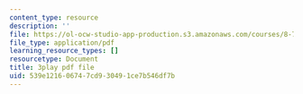 ```yaml
---
content_type: resource
description: ''
file: https://ol-ocw-studio-app-production.s3.amazonaws.com/courses/8-701-introduction-to-nuclear-and-particle-physics-fall-2020/539e121606747cd930491ce7b546df7b_FW4H4mIeqnQ.pdf
file_type: application/pdf
learning_resource_types: []
resourcetype: Document
title: 3play pdf file
uid: 539e1216-0674-7cd9-3049-1ce7b546df7b
---
```

